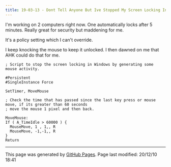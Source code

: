 ```yaml
---
title: 19-03-13 - Dont Tell Anyone But Ive Stopped My Screen Locking In Windows Using AHK
---
```


I'm working on 2 computers right now.  One automatically locks after 5 minutes.  Really great for security but maddening for me.

It's a policy setting which I can't override.

I keep knocking the mouse to keep it unlocked.  I then dawned on me that AHK could do that for me.

```
; Script to stop the screen locking in Windows by generating some mouse activity.

#Persistent
#SingleInstance Force

SetTimer, MoveMouse

; Check the time that has passed since the last key press or mouse move, if its greater than 60 seconds
; move the mouse 1 pixel and then back.

MoveMouse:
If ( A_TimeIdle > 60000 ) {
  MouseMove, 1 , 1,, R
  MouseMove, -1,-1,, R
}
Return
```

<hr>
<p class="pagedate">This page was generated by <a href=".">GitHub Pages</a>.  Page last modified: 20/12/10 18:41</p>
